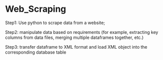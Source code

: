 # Web_Scraping

Step1: Use python to scrape data from a website;

Step2: manipulate data based on requirements 
       (for example, extracting key columns from data files, merging multiple dataframes together, etc.)

Step3: transfer dataframe to XML format and load XML object into the corresponding database table
